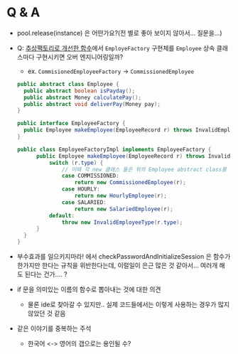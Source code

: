 # Q & A

* pool.release(instance) 은 어떤가요?(전 별로 좋아 보이지 않아서... 질문을...)
* Q: [추상팩토리로 개선한 함수](#추상팩토리로-개선한-함수)에서 `EmployeFactory` 구현체를 `Employee` 상속 클래스마다 구현시키면 오버 엔지니어링일까?
  - ex. `CommisionedEmployeeFactory` -> `CommissionedEmployee`

  ```java
  public abstract class Employee {
    public abstract boolean isPayday();
    public abstract Money calculatePay();
    public abstract void deliverPay(Money pay);
  }

  public interface EmployeeFactory {
    public Employee makeEmployee(EmployeeRecord r) throws InvalidEmployeeType;
  }

  public class EmployeeFactoryImpl implements EmployeeFactory {
        public Employee makeEmployee(EmployeeRecord r) throws InvalidEmployeeType {
            switch (r.type) {
                // 이때 각 new 클래스 들은 위의 Employee abstract class를 상속받은 구현 클래스
                case COMMISSIONED:
                    return new CommissionedEmployee(r);
                case HOURLY:
                    return new HourlyEmployee(r);
                case SALARIED:
                    return new SalariedEmployee(r);
            default:
                throw new InvalidEmployeeType(r.type);
        }
    }
  }
  ```
* 부수효과를 일으키지마라! 에서 checkPasswordAndInitializeSession 은 함수가 한가지만 한다는 규칙을 위반한다는데, 이럴일이 은근 많은 것 같아서... 여러개 해도 된다는 건가.... ?
* if 문을 의미있는 이름의 함수로 뽑아내는 것에 대한 의견
  - 물론 ide로 찾아갈 수 있지만.. 실제 코드들에서는 이렇게 사용하는 경우가 많지 않았던 것 같음
* 같은 이야기를 중복하는 주석
  - 한국어 <-> 영어의 갭으로는 용인될 수?